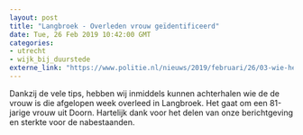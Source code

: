 ```yaml
---
layout: post
title: "Langbroek - Overleden vrouw geïdentificeerd"
date: Tue, 26 Feb 2019 10:42:00 GMT
categories: 
- utrecht 
- wijk_bij_duurstede 
externe_link: "https://www.politie.nl/nieuws/2019/februari/26/03-wie-herkent-overleden-vrouw.html"
---
```


Dankzij de vele tips, hebben wij inmiddels kunnen achterhalen wie de de vrouw is die afgelopen week overleed in Langbroek. Het gaat om een 81-jarige vrouw uit Doorn. Hartelijk dank voor het delen van onze berichtgeving en sterkte voor de nabestaanden.
